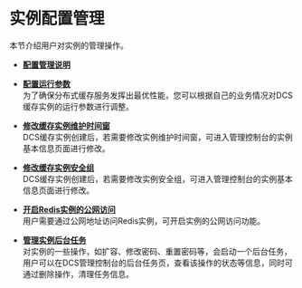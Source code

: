 # 实例配置管理<a name="ZH-CN_TOPIC_0046844808"></a>

本节介绍用户对实例的管理操作。

-   **[配置管理说明](配置管理说明.md)**  

-   **[配置运行参数](配置运行参数.md)**  
为了确保分布式缓存服务发挥出最优性能，您可以根据自己的业务情况对DCS缓存实例的运行参数进行调整。
-   **[修改缓存实例维护时间窗](修改缓存实例维护时间窗.md)**  
DCS缓存实例创建后，若需要修改实例维护时间窗，可进入管理控制台的实例基本信息页面进行修改。
-   **[修改缓存实例安全组](修改缓存实例安全组.md)**  
DCS缓存实例创建后，若需要修改实例安全组，可进入管理控制台的实例基本信息页面进行修改。
-   **[开启Redis实例的公网访问](开启Redis实例的公网访问.md)**  
用户需要通过公网地址访问Redis实例，可开启实例的公网访问功能。
-   **[管理实例后台任务](管理实例后台任务.md)**  
对实例的一些操作，如扩容、修改密码、重置密码等，会启动一个后台任务，用户可以在DCS管理控制台的后台任务页，查看该操作的状态等信息，同时可通过删除操作，清理任务信息。

